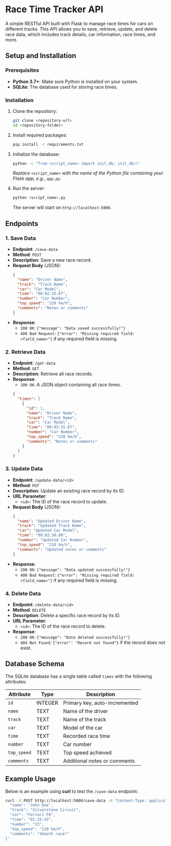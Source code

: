 
# Race Time Tracker API

A simple RESTful API built with Flask to manage race times for cars on different tracks. This API allows you to save, retrieve, update, and delete race data, which includes track details, car information, race times, and more.

## Setup and Installation

### Prerequisites
- **Python 3.7+**: Make sure Python is installed on your system.
- **SQLite**: The database used for storing race times.

### Installation
1. Clone the repository:
   ```bash
   git clone <repository-url>
   cd <repository-folder>
   ```

2. Install required packages:
   ```bash
   pip install -r requirements.txt
   ```

3. Initialize the database:
   ```bash
   python -c "from <script_name> import init_db; init_db()"
   ```
   *Replace `<script_name>` with the name of the Python file containing your Flask app, e.g., `app.py`.*

4. Run the server:
   ```bash
   python <script_name>.py
   ```
   The server will start on `http://localhost:5000`.

## Endpoints

### 1. **Save Data**
   - **Endpoint**: `/save-data`
   - **Method**: `POST`
   - **Description**: Save a new race record.
   - **Request Body** (JSON):
     ```json
     {
       "name": "Driver Name",
       "track": "Track Name",
       "car": "Car Model",
       "time": "00:02:15.67",
       "number": "Car Number",
       "top_speed": "220 km/h",
       "comments": "Notes or comments"
     }
     ```
   - **Response**:
     - `200 OK`: `{"message": "Data saved successfully!"}`
     - `400 Bad Request`: `{"error": "Missing required field: <field_name>"}` if any required field is missing.

### 2. **Retrieve Data**
   - **Endpoint**: `/get-data`
   - **Method**: `GET`
   - **Description**: Retrieve all race records.
   - **Response**:
     - `200 OK`: A JSON object containing all race times.
     ```json
     {
       "times": [
         {
           "id": 1,
           "name": "Driver Name",
           "track": "Track Name",
           "car": "Car Model",
           "time": "00:02:15.67",
           "number": "Car Number",
           "top_speed": "220 km/h",
           "comments": "Notes or comments"
         }
       ]
     }
     ```

### 3. **Update Data**
   - **Endpoint**: `/update-data/<id>`
   - **Method**: `PUT`
   - **Description**: Update an existing race record by its ID.
   - **URL Parameter**:
     - `<id>`: The ID of the race record to update.
   - **Request Body** (JSON):
     ```json
     {
       "name": "Updated Driver Name",
       "track": "Updated Track Name",
       "car": "Updated Car Model",
       "time": "00:02:30.00",
       "number": "Updated Car Number",
       "top_speed": "210 km/h",
       "comments": "Updated notes or comments"
     }
     ```
   - **Response**:
     - `200 OK`: `{"message": "Data updated successfully!"}`
     - `400 Bad Request`: `{"error": "Missing required field: <field_name>"}` if any required field is missing.

### 4. **Delete Data**
   - **Endpoint**: `/delete-data/<id>`
   - **Method**: `DELETE`
   - **Description**: Delete a specific race record by its ID.
   - **URL Parameter**:
     - `<id>`: The ID of the race record to delete.
   - **Response**:
     - `200 OK`: `{"message": "Data deleted successfully!"}`
     - `404 Not Found`: `{"error": "Record not found"}` if the record does not exist.

## Database Schema

The SQLite database has a single table called `times` with the following attributes:

| Attribute    | Type    | Description                                 |
|--------------|---------|---------------------------------------------|
| `id`         | INTEGER | Primary key, auto-incremented               |
| `name`       | TEXT    | Name of the driver                          |
| `track`      | TEXT    | Name of the track                           |
| `car`        | TEXT    | Model of the car                            |
| `time`       | TEXT    | Recorded race time                          |
| `number`     | TEXT    | Car number                                  |
| `top_speed`  | TEXT    | Top speed achieved                          |
| `comments`   | TEXT    | Additional notes or comments                |

## Example Usage

Below is an example using **curl** to test the `/save-data` endpoint:

```bash
curl -X POST http://localhost:5000/save-data -H "Content-Type: application/json" -d '{
  "name": "John Doe",
  "track": "Silverstone Circuit",
  "car": "Ferrari F8",
  "time": "01:25:43",
  "number": "23",
  "top_speed": "210 km/h",
  "comments": "Smooth race!"
}'
```

